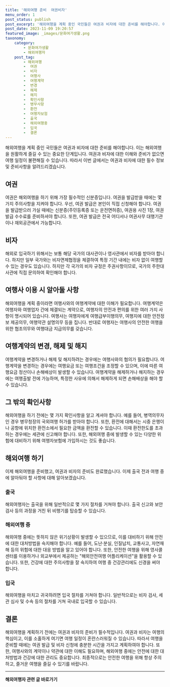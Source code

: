 ```yaml
---
title: '해외여행 준비  여권비자'
menu_order: 1
post_status: publish
post_excerpt: '해외여행을 계획 중인 국민들은 여권과 비자에 대한 준비를 해야합니다. 이는 해외여행을 원활하게 즐길 수 있는 중요한 단계입니다. 여권과 비자에 대한 이해와 준비가 없으면 여행 일정이 불편해질 수 있습니다. 따라서 이번 글에서는 여권과 비자에 대한 필수 정보 및 준비사항을 알려드리겠습니다.'
post_date: 2023-11-09 19:20:57
featured_image: _images/문화여가생활.png
taxonomy:
    category:
        - 문화여가생활
        - 해외여행자
    post_tag:
        - 해외여행
        -  여권
        -  비자
        -  여행사
        -  여행계약
        -  변경
        -  해제
        -  해지
        -  확인사항
        -  병무사항
        -  환전
        -  여행자보험
        -  출국
        -  해외여행중
        -  입국
        -  결론
---
```



해외여행을 계획 중인 국민들은 여권과 비자에 대한 준비를 해야합니다. 이는 해외여행을 원활하게 즐길 수 있는 중요한 단계입니다. 여권과 비자에 대한 이해와 준비가 없으면 여행 일정이 불편해질 수 있습니다. 따라서 이번 글에서는 여권과 비자에 대한 필수 정보 및 준비사항을 알려드리겠습니다.

## 여권

여권은 해외여행을 하기 위해 가장 필수적인 신분증입니다. 여권을 발급받을 때에는 몇 가지 주의사항을 지켜야 합니다. 우선, 여권 발급은 본인이 직접 신청해야 합니다. 여권을 발급받으러 가실 때에는 신분증(주민등록증 또는 운전면허증), 여권용 사진 1장, 여권 발급 수수료를 준비하셔야 합니다. 또한, 여권 발급은 전국 어디서나 여권사무 대행기관이나 재외공관에서 가능합니다.

## 비자

해외로 입국하기 위해서는 보통 해당 국가의 대사관이나 영사관에서 비자를 받아야 합니다. 하지만 일부 국가와는 비자면제협정을 체결하여 특정 기간 내에는 비자 없이 여행할 수 있는 경우도 있습니다. 하지만 각 국가의 비자 규정은 주권사항이므로, 국가의 주한대사관에 직접 문의하여 확인해야 합니다.

## 여행사 이용 시 알아둘 사항

해외여행을 계획 중이라면 여행사와의 여행계약에 대한 이해가 필요합니다. 여행계약은 여행자와 여행업자 간에 체결되는 계약으로, 여행자의 안전과 편의를 위한 여러 가지 사항이 명시되어 있습니다. 여행사는 여행자에게 여행급부이행의무, 여행지에 대한 안전정보 제공의무, 여행약관 설명의무 등을 집니다. 반대로 여행자는 여행사의 안전한 여행을 위한 협조의무와 여행대금 지급의무를 갖습니다.

## 여행계약의 변경, 해제 및 해지

여행계약을 변경하거나 해제 및 해지하려는 경우에는 여행사와의 협의가 필요합니다. 여행계약을 변경하는 경우에는 여행요금 또는 여행조건을 조정할 수 있으며, 이에 따른 여행요금 정산이나 손해배상이 발생할 수 있습니다. 여행계약을 해제하거나 해지하는 경우에는 여행출발 전에 가능하며, 특정한 사유에 의해서 해제하게 되면 손해배상을 해야 할 수 있습니다.

## 그 밖의 확인사항

해외여행을 하기 전에는 몇 가지 확인사항을 알고 계셔야 합니다. 예를 들어, 병역의무자인 경우 병무청장의 국외여행 허가를 받아야 합니다. 또한, 환전에 대해서는 시중 은행이나 공항에 위치한 환전소에서 필요한 금액을 환전할 수 있습니다. 이때 환전한도를 초과하는 경우에는 세관에 신고해야 합니다. 또한, 해외여행 중에 발생할 수 있는 다양한 위험에 대비하기 위해 여행자보험에 가입하시는 것도 좋습니다.

## 해외여행 하기

이제 해외여행을 준비했고, 여권과 비자의 준비도 완료했습니다. 이제 출국 전과 여행 중에 알아둬야 할 사항에 대해 알아보겠습니다.

### 출국

해외여행자는 출국을 위해 일반적으로 몇 가지 절차를 거쳐야 합니다. 출국 신고와 보안검사 등의 과정을 거친 뒤 비행기를 탑승할 수 있습니다.

### 해외여행 중

해외여행 중에는 뜻하지 않은 위기상황이 발생할 수 있으므로, 이를 대비하기 위해 안전에 대한 대처방법을 숙지해야 합니다. 예를 들어, 도난·분실, 인질납치, 교통사고, 자연재해 등의 위험에 대한 대응 방법을 알고 있어야 합니다. 또한, 안전한 여행을 위해 영사콜센터를 이용하거나 외교부에서 제공하는 "해외안전여행 어플리케이션"을 활용할 수 있습니다. 또한, 건강에 대한 주의사항을 잘 숙지하여 여행 중 건강관리에도 신경을 써야 합니다.

### 입국

해외여행을 마치고 귀국하려면 입국 절차를 거쳐야 합니다. 일반적으로는 비자 검사, 세관 심사 및 수속 등의 절차를 거쳐 국내로 입국할 수 있습니다.

## 결론

해외여행을 계획하기 전에는 여권과 비자의 준비가 필수적입니다. 여권과 비자는 여행의 핵심이고, 이를 소홀하게 여기면 여행 일정이 혼란스러워질 수 있습니다. 따라서 여행을 준비할 때에는 여권 발급 및 비자 신청에 충분한 시간을 가지고 계획하여야 합니다. 또한, 여행사와의 계약이나 약관에 대한 이해도 필요하며, 해외여행 중에는 안전에 대한 대처방법과 건강에 대한 관리도 중요합니다. 최종적으로는 안전한 여행을 위해 항상 주의하고, 즐거운 여행을 즐길 수 있기를 바랍니다.


<!-- wp:separator -->
<hr class="wp-block-separator has-alpha-channel-opacity"/>
<!-- /wp:separator -->

<!-- wp:group {"backgroundColor":"base","layout":{"type":"constrained"}} -->
<div class="wp-block-group has-base-background-color has-background"><!-- wp:paragraph {"align":"center","fontSize":"medium"} -->
<p class="has-text-align-center has-large-font-size"><strong>해외여행자 관련 글 바로가기</strong></p>
<!-- /wp:paragraph -->


<!-- wp:latest-posts
{"categories":[{"id":14870,"count":19,"description":"","link":"https://uknowlaw.com/category/%ed%95%b4%ec%99%b8%ec%97%ac%ed%96%89%ec%9e%90/","name":"해외여행자","slug":"해외여행자","taxonomy":"category","parent":0,"meta":[],"_links":{"self":[{"href":"https://uknowlaw.com/wp-json/wp/v2/categories/14870"}],"collection":[{"href":"https://uknowlaw.com/wp-json/wp/v2/categories"}],"about":[{"href":"https://uknowlaw.com/wp-json/wp/v2/taxonomies/category"}],"wp:post_type":[{"href":"https://uknowlaw.com/wp-json/wp/v2/posts?categories=14870"}],"curies":[{"name":"wp","href":"https://api.w.org/{rel}","templated":true}]}}],"postsToShow":100,"excerptLength":28,"postLayout":"grid","columns":2,"featuredImageAlign":"left","featuredImageSizeSlug":"large","fontSize":"small"} /--></div>
<!-- /wp:group -->